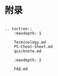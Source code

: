# 附录

```eval_rst

.. toctree::
    :maxdepth: 1

    Terminology.md
    PS-Cheat-Sheet.md
    quicknote.md
```

```eval_rst
    :maxdepth: 2

    FAQ.md
```